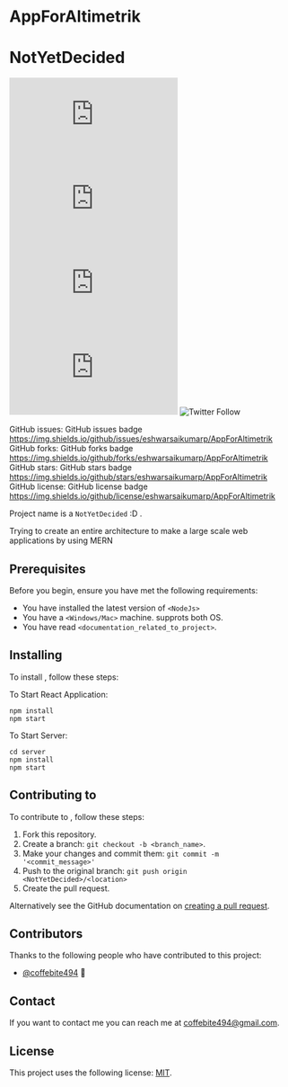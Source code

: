 # AppForAltimetrik
# NotYetDecided

<!--- These are examples. See https://shields.io for others or to customize this set of shields. You might want to include dependencies, project status and licence info here --->
![GitHub repo size](https://img.shields.io/github/repo-size/eshwarsaikumarp/AppForAltimetrik/README-template.md)
![GitHub contributors](https://img.shields.io/github/contributors/eshwarsaikumarp/AppForAltimetrik/README-template.md)
![GitHub stars](https://img.shields.io/github/stars/eshwarsaikumarp/AppForAltimetrik/README-template.md?style=social)
![GitHub forks](https://img.shields.io/github/forks/eshwarsaikumarp/AppForAltimetrik/README-template.md?style=social)
![Twitter Follow](https://img.shields.io/twitter/follow/coffebite494?style=social)


GitHub issues:	GitHub issues badge	https://img.shields.io/github/issues/eshwarsaikumarp/AppForAltimetrik
GitHub forks:	GitHub forks badge	https://img.shields.io/github/forks/eshwarsaikumarp/AppForAltimetrik
GitHub stars:	GitHub stars badge	https://img.shields.io/github/stars/eshwarsaikumarp/AppForAltimetrik
GitHub license:	GitHub license badge	https://img.shields.io/github/license/eshwarsaikumarp/AppForAltimetrik

Project name is a `NotYetDecided` :D .

Trying to create an entire architecture to make a large scale web applications by using MERN

## Prerequisites

Before you begin, ensure you have met the following requirements:
<!--- These are just example requirements. Add, duplicate or remove as required --->
* You have installed the latest version of `<NodeJs>`
* You have a `<Windows/Mac>` machine. supprots both OS.
* You have read `<documentation_related_to_project>`.

## Installing <NotYetDecided>

To install <NotYetDecided>, follow these steps:

To Start React Application:
```
npm install
npm start
```

To Start Server:
```
cd server
npm install
npm start
```

## Contributing to <NotYetDecided>
<!--- If your README is long or you have some specific process or steps you want contributors to follow, consider creating a separate CONTRIBUTING.md file--->
To contribute to <NotYetDecided>, follow these steps:

1. Fork this repository.
2. Create a branch: `git checkout -b <branch_name>`.
3. Make your changes and commit them: `git commit -m '<commit_message>'`
4. Push to the original branch: `git push origin <NotYetDecided>/<location>`
5. Create the pull request.

Alternatively see the GitHub documentation on [creating a pull request](https://help.github.com/en/github/collaborating-with-issues-and-pull-requests/creating-a-pull-request).

## Contributors

Thanks to the following people who have contributed to this project:

* [@coffebite494](https://github.com/eshwarsaikumarp) 📖

## Contact

If you want to contact me you can reach me at <coffebite494@gmail.com>.

## License

This project uses the following license: [MIT](<link>).